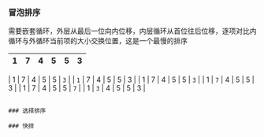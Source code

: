 ### 冒泡排序
  需要嵌套循环，外层从最后一位向内位移，内层循环从首位往后位移，逐项对比内循环与外循环当前项的大小交换位置，这是一个最慢的排序
  
| 1 | 7 | 4 | 5 | 5 | 3 |
| ---- | ---- | ---- | ---- | ---- | ---- |

| 1 | 7 | 4 | 5 | 5 | ```3``` |
| ```1``` | 7 | 4 | 5 | 5 | 3 |
| 1 | 7 | 4 | 5 | 5 | ```3``` |
| 1 | ```7``` | 4 | 5 | 5 | 3 |
| 1 | 7 | 4 | 5 | 5 | ```7``` |
| 1 | ```3``` | 4 | 5 | 5 | 3 |

```

### 选择排序

### 快排
